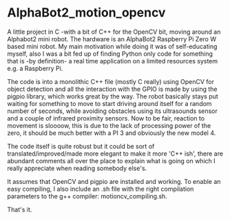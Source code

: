 # AlphaBot2_motion_opencv
A little project in C -with a bit of C++ for the OpenCV bit, moving around an Alphabot2 mini robot. The hardware is an AlphaBot2 Raspberry Pi Zero W based mini robot. My main motivation while doing it was of self-educating myself, also I was a bit fed up of finding Python only code for something that is -by definition- a real time application on a limited resources system e.g. a Raspberry Pi.

The code is into a monolithic C++ file (mostly C really) using OpenCV for object detection and all the interaction with the GPIO is made by using the pigpio library, which works great by the way.
The robot basically stays put waiting for something to move to start driving around itself for a random number of seconds, while avoiding obstacles using its ultrasounds sensor and a couple of infrared proximity sensors. Now to be fair, reaction to movement is sloooow, this is due to the lack of processing power of the zero, it should be much better with a PI 3 and obviously the new model 4.

The code itself is quite robust but it could be sort of translated/improved/made more elegant to make it more 'C++ ish', there are abundant comments all over the place to explain what is going on which I really appreciate when reading somebody else's.

It assumes that OpenCV and pigpio are installed and working. To enable an easy compiling, I also include an .sh file with the right compilation parameters to the g++ compiler: motioncv_compiling.sh.

That's it.

